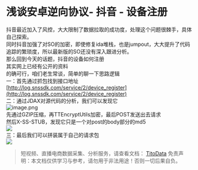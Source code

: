# 浅谈安卓逆向协议- 抖音 - 设备注册

抖音最近加入了风控，大大限制了数据拉取的成功度，处理这个问题很棘手，具体自己探索。<br>同时抖音加强了对SO的加密，即使修复ida堆栈，也是jumpout，大大提升了代码追踪的繁琐度，所以最新版的SO还没有深入跟进分析。<br>那么回到今天的话题，抖音的设备如何注册<br>其实网上已经有公开的资料<br>的确可行，咱们老生常谈，简单的聊一下思路逻辑<br>一：首先通过抓包找到接口地址<br>[http://log.snssdk.com/service/2/device_register](http://log.snssdk.com/service/2/device_register)<br>二：通过JDAX对源代码的分析，我们可以发现它<br>![image.png](https://cdn.nlark.com/yuque/0/2020/png/97322/1609251474815-9ca7e9bd-9683-4a53-9982-bac0d061d0be.png#align=left&display=inline&height=116&margin=%5Bobject%20Object%5D&name=image.png&originHeight=232&originWidth=669&size=20602&status=done&style=none&width=334.5)<br>先通过GZIP压缩，再TTEncryptUtils加密，最后POST发送出去请求<br>然后X-SS-STUB，发现它只是一个对post的body部分的md5<br>![](https://cdn.nlark.com/yuque/0/2020/png/97322/1609251460216-2e211de9-7ed2-4fa3-8e15-4f9afa9d9977.png#align=left&display=inline&height=65&margin=%5Bobject%20Object%5D&originHeight=65&originWidth=434&size=0&status=done&style=none&width=434)<br>三：最后我们可以拼装属于自己的请求包<br>![](https://cdn.nlark.com/yuque/0/2020/png/97322/1609251460252-53165ee9-6020-41b2-b900-8a1e638147eb.png#align=left&display=inline&height=172&margin=%5Bobject%20Object%5D&originHeight=172&originWidth=554&size=0&status=done&style=none&width=554)<br>


>
> 短视频、直播电商数据采集、分析服务，请查看文档： [TitoData](https://www.titodata.com?from=douyinarticle)
> 免责声明：本文档仅供学习与参考，请勿用于非法用途！否则一切后果自负。
> 
